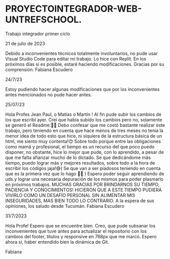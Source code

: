# PROYECTOINTEGRADOR-WEB-UNTREFSCHOOL.
Trabajo integrador primer ciclo

21 de julio de 2023

Debido a inconvenientes técnicos totalmente involuntarios, no pude usar Visual Studio Code para editar mi trabajo.
Lo hice con Replit. 
En los próximos días si es posible, estaré haciendo modificaciones.
Gracias por su comprensión.
Fabiana Escudero

24/7/23

Estoy pudiendo hacer algunas modificaciones que por los inconvenientes antes mencionados no pude hacer antes.


25/07/23

Hola Profes Jean Paul, o Matías o Martín !
Al fin pude subir los cambios de los que escribí ayer. Creí que había subido los cambios pero no, solamente se generó el Readme.🤦‍♀️
Debo confesar que me costó bastante realizar este trabajo, pero teniendo en cuenta que hace menos de tres meses no tenia la menor idea de todo esto que hice, ni siquiera de la estructura básica de un html, me siento muy contenta!😊 Sobre todo porque entre las obligaciones como mamá y profesional, el tiempo es un recurso del que poco puedo disponer, no obstante, hice lo mejor que pude, con lo aprendido, a pesar de que me falta afianzar mucho de lo dictado.
Se que dedicándome más tiempo, puedo lograr más y mejores resultados, sobre todo a la hora de escribir los códigos jaja!😅( Se que van a ser piadosos teniendo en cuenta que es la primera vez que lo hago 🙏🏼 )
Espero poder seguir aprendiendo de uds.y lograr una necesaria depuración de los mismos para poder plasmarlo en próximos trabajos.
MUCHAS GRACIAS POR BRINDARNOS SU TIEMPO, PACIENCIA Y CONOCIMIENTOS! HICIERON QUE A ESTE TIEMPO PUDIERA VIVIRLO COMO UN DESAFÍO PERSONAL SIN ALIMENTAR MIS INSEGURIDADES, MAS BIEN TODO LO CONTRARIO.
A la espera de sus opiniones, los saludo desde Tucumán.
Fabiana Escudero

 

31/7/2023

Hola Profe! Espero que se encuentre bien.
Creo, que pude subsanar los inconvenientes que tuve antes para actualizar el repositorio con los cambios del footer, títulos y responsive en 768px que me marcó.
Espero ahora sí, haber entendido bien la dinámica de Git.

Fabiana
